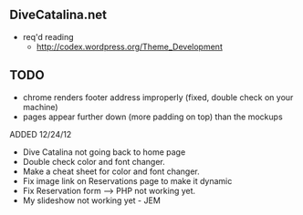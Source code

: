 DiveCatalina.net
---

+ req'd reading
  + http://codex.wordpress.org/Theme_Development

TODO
---
+ chrome renders footer address improperly (fixed, double check on your machine)
+ pages appear further down (more padding on top) than the mockups

ADDED 12/24/12
+ Dive Catalina not going back to home page
+ Double check color and font changer.
+ Make a cheat sheet for color and font changer.
+ Fix image link on Reservations page to make it dynamic
+ Fix Reservation form --> PHP not working yet.
+ My slideshow not working yet - JEM